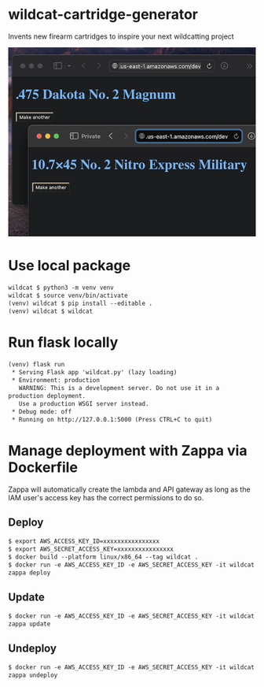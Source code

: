 # wildcat-cartridge-generator

Invents new firearm cartridges to inspire your next wildcatting project

![Screenshot](screenshot.png?raw=true "Screenshot")

# Use local package

```
wildcat $ python3 -m venv venv
wildcat $ source venv/bin/activate
(venv) wildcat $ pip install --editable .
(venv) wildcat $ wildcat
```

# Run flask locally

```
(venv) flask run
 * Serving Flask app 'wildcat.py' (lazy loading)
 * Environment: production
   WARNING: This is a development server. Do not use it in a production deployment.
   Use a production WSGI server instead.
 * Debug mode: off
 * Running on http://127.0.0.1:5000 (Press CTRL+C to quit)
```

# Manage deployment with Zappa via Dockerfile

Zappa will automatically create the lambda and API gateway as long as the IAM user's access key has the correct permissions to do so.

## Deploy

```
$ export AWS_ACCESS_KEY_ID=xxxxxxxxxxxxxxxx
$ export AWS_SECRET_ACCESS_KEY=xxxxxxxxxxxxxxxx
$ docker build --platform linux/x86_64 --tag wildcat .
$ docker run -e AWS_ACCESS_KEY_ID -e AWS_SECRET_ACCESS_KEY -it wildcat zappa deploy
```

## Update

```
$ docker run -e AWS_ACCESS_KEY_ID -e AWS_SECRET_ACCESS_KEY -it wildcat zappa update
```

## Undeploy

```
$ docker run -e AWS_ACCESS_KEY_ID -e AWS_SECRET_ACCESS_KEY -it wildcat zappa undeploy
```